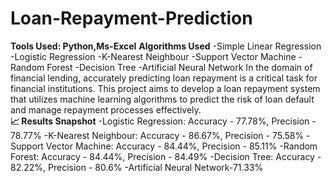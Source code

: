 # Loan-Repayment-Prediction

**Tools Used: Python,Ms-Excel**
**Algorithms Used**
          -Simple Linear Regression
          -Logistic Regression
          -K-Nearest Neighbour
          -Support Vector Machine 
          -Random Forest
          -Decision Tree
          -Artificial Neural Network
In the domain of financial lending, accurately predicting loan repayment is a critical task for financial institutions. This project aims to develop a loan repayment system that utilizes machine learning algorithms to predict the risk of loan default and manage repayment processes effectively.       
**📈 Results Snapshot**
          -Logistic Regression: Accuracy - 77.78%, Precision - 78.77%
          -K-Nearest Neighbour: Accuracy - 86.67%, Precision - 75.58%
          -Support Vector Machine: Accuracy - 84.44%, Precision - 85.11%
          -Random Forest: Accuracy - 84.44%, Precision - 84.49%
          -Decision Tree: Accuracy - 82.22%, Precision - 80.6%
          -Artificial Neural Network-71.33%
